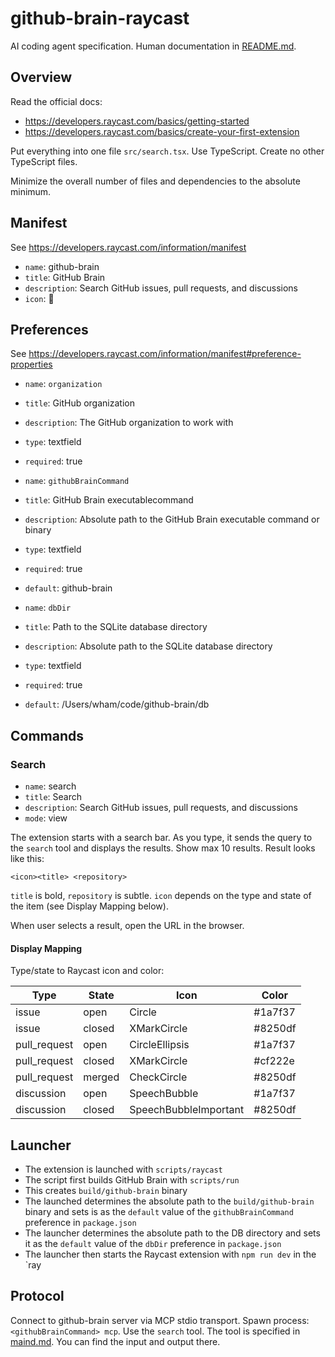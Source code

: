 # github-brain-raycast

AI coding agent specification. Human documentation in [README.md](../README.md#raycast-extension).

## Overview

Read the official docs:

- https://developers.raycast.com/basics/getting-started
- https://developers.raycast.com/basics/create-your-first-extension

Put everything into one file `src/search.tsx`. Use TypeScript. Create no other
TypeScript files.

Minimize the overall number of files and dependencies to the absolute minimum.

## Manifest

See https://developers.raycast.com/information/manifest

- `name`: github-brain
- `title`: GitHub Brain
- `description`: Search GitHub issues, pull requests, and discussions
- `icon`: 🧠

## Preferences

See https://developers.raycast.com/information/manifest#preference-properties

- `name`: `organization`
- `title`: GitHub organization
- `description`: The GitHub organization to work with
- `type`: textfield
- `required`: true

- `name`: `githubBrainCommand`
- `title`: GitHub Brain executablecommand
- `description`: Absolute path to the GitHub Brain executable command or binary
- `type`: textfield
- `required`: true
- `default`: github-brain

- `name`: `dbDir`
- `title`: Path to the SQLite database directory
- `description`: Absolute path to the SQLite database directory
- `type`: textfield
- `required`: true
- `default`: /Users/wham/code/github-brain/db

## Commands

### Search

- `name`: search
- `title`: Search
- `description`: Search GitHub issues, pull requests, and discussions
- `mode`: view

The extension starts with a search bar. As you type, it sends the query to the `search` tool and displays the results.
Show max 10 results. Result looks like this:

```
<icon><title> <repository>
```

`title` is bold, `repository` is subtle. `icon` depends on the type and state of the item (see Display Mapping below).

When user selects a result, open the URL in the browser.

#### Display Mapping

Type/state to Raycast icon and color:

| Type         | State  | Icon                  | Color   |
| ------------ | ------ | --------------------- | ------- |
| issue        | open   | Circle                | #1a7f37 |
| issue        | closed | XMarkCircle           | #8250df |
| pull_request | open   | CircleEllipsis        | #1a7f37 |
| pull_request | closed | XMarkCircle           | #cf222e |
| pull_request | merged | CheckCircle           | #8250df |
| discussion   | open   | SpeechBubble          | #1a7f37 |
| discussion   | closed | SpeechBubbleImportant | #8250df |

## Launcher

- The extension is launched with `scripts/raycast`
- The script first builds GitHub Brain with `scripts/run`
- This creates `build/github-brain` binary
- The launched determines the absolute path to the `build/github-brain` binary and
sets is as the `default` value of the `githubBrainCommand` preference in `package.json`
- The launcher determines the absolute path to the DB directory and sets it as the `default` value of the `dbDir` preference in `package.json`
- The launcher then starts the Raycast extension with `npm run dev` in the `ray

## Protocol

Connect to github-brain server via MCP stdio transport. Spawn process: `<githubBrainCommand> mcp`. Use the `search` tool.
The tool is specified in [maind.md](..main.md#tools). You can find the input and output there.
